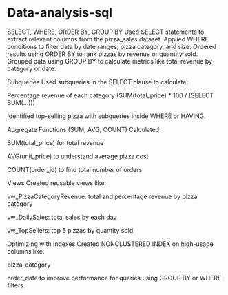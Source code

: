 # Data-analysis-sql
 SELECT, WHERE, ORDER BY, GROUP BY
 Used SELECT statements to extract relevant columns from the pizza_sales dataset.
 Applied WHERE conditions to filter data by date ranges, pizza category, and size.
 Ordered results using ORDER BY to rank pizzas by revenue or quantity sold.
 Grouped data using GROUP BY to calculate metrics like total revenue by category or date.

Subqueries
Used subqueries in the SELECT clause to calculate:

Percentage revenue of each category (SUM(total_price) * 100 / (SELECT SUM(...)))

Identified top-selling pizza with subqueries inside WHERE or HAVING.

 Aggregate Functions (SUM, AVG, COUNT)
 Calculated:

SUM(total_price) for total revenue

AVG(unit_price) to understand average pizza cost

COUNT(order_id) to find total number of orders

 Views
Created reusable views like:

vw_PizzaCategoryRevenue: total and percentage revenue by pizza category

vw_DailySales: total sales by each day

vw_TopSellers: top 5 pizzas by quantity sold

Optimizing with Indexes
Created NONCLUSTERED INDEX on high-usage columns like:

pizza_category

order_date to improve performance for queries using GROUP BY or WHERE filters.
